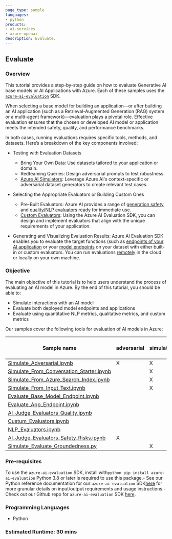 ```yaml
---
page_type: sample
languages:
- python
products:
- ai-services
- azure-openai
description: Evaluate.
---
```


## Evaluate

### Overview

This tutorial provides a step-by-step guide on how to evaluate Generative AI base models or AI Applications with Azure. Each of these samples uses the [`azure-ai-evaluation`](https://learn.microsoft.com/en-us/azure/ai-studio/how-to/develop/evaluate-sdk) SDK. 

When selecting a base model for building an application—or after building an AI application (such as a Retrieval-Augmented Generation (RAG) system or a multi-agent framework)—evaluation plays a pivotal role. Effective evaluation ensures that the chosen or developed AI model or application meets the intended safety, quality, and performance benchmarks.

In both cases, running evaluations requires specific tools, methods, and datasets. Here’s a breakdown of the key components involved:

* Testing with Evaluation Datasets

    - Bring Your Own Data: Use datasets tailored to your application or domain.
    - Redteaming Queries: Design adversarial prompts to test robustness.
    - [Azure AI Simulators](Simulators/): Leverage Azure AI's context-specific or adversarial dataset generators to create relevant test cases.

* Selecting the Appropriate Evaluators or Building Custom Ones

    - Pre-Built Evaluators: Azure AI provides a range of [generation safety](Supported_Evaluation_Metrics/AI_Judge_Evaluators_Safety_Risks/) and [quality/NLP evaluators](Supported_Evaluation_Metrics/AI_Judge_Evaluators_Quality/) ready for immediate use.
    - [Custom Evaluators](Supported_Evaluation_Metrics/Custom_Evaluators/): Using the Azure AI Evaluation SDK, you can design and implement evaluators that align with the unique requirements of your application.

* Generating and Visualizing Evaluation Results: Azure AI Evaluation SDK enables you to evaluate the target functions (such as [endpoints of your AI application](Supported_Evaluation_Targets/Evaluate_App_Endpoint/) or your [model endpoints](Supported_Evaluation_Targets/Evaluate_Base_Model_Endpoint/) on your dataset with either built-in or custom evaluators. You can run evaluations [remotely](Supported_Evaluation_Targets/Evaluate_Remotely/) in the cloud or locally on your own machine.

### Objective

The main objective of this tutorial is to help users understand the process of evaluating an AI model in Azure. By the end of this tutorial, you should be able to:

 - Simulate interactions with an AI model 
 - Evaluate both deployed model endpoints and applications
 - Evaluate using quantitative NLP metrics, qualitative metrics, and custom metrics

 Our samples cover the following tools for evaluation of AI models in Azure:  

| Sample name                            | adversarial | simulator | conversation starter | index | raw text | against model endpoint | against app | qualitative metrics | custom metrics | quantitative NLP metrics |
|----------------------------------------|-------------|-----------|---------------------|-------|----------|-----------------------|-------------|---------------------|----------------|----------------------|
| [Simulate_Adversarial.ipynb](Simulators/Simulate_Adversarial_Data/simulate_adversarial.ipynb)           | X           | X         |                     |      |          | X                      |             |                     |                |                      |
| [Simulate_From_Conversation_Starter.ipynb](Simulators/Simulate_Context-Relevant_Data/Simulate_From_Conversation_Starter/Simulate_From_Conversation_Starter.ipynb)   |             | X         | X                   |       |         | X                      |             |                     |                |                      |
| [Simulate_From_Azure_Search_Index.ipynb](Simulators/Simulate_Context-Relevant_Data/Simulate_From_Azure_Search_Index/Simulate_From_Azure_Search_Index.ipynb)            |             | X         |                     | X     |          | X                      |             |                     |                |                      |
| [Simulate_From_Input_Text.ipynb](Simulators/Simulate_Context-Relevant_Data/Simulate_From_Input_Text/Simulate_From_Input_Text.ipynb)             |             | X         |                     |       | X        | X                     |             |                     |                |                      |
| [Evaluate_Base_Model_Endpoint.ipynb](Supported_Evaluation_Targets/Evaluate_Base_Model_Endpoint/Evaluate_Base_Model_Endpoint.ipynb)              |             |           |                     |      |          | X                      |            | X                    |                |                      |
| [Evaluate_App_Endpoint.ipynb](Supported_Evaluation_Targets/Evaluate_App_Endpoint/Evaluate_App_Endpoint.ipynb)                    |             |           |                     |       |         |                       | X           | X                    |                |                      |
| [AI_Judge_Evaluators_Quality.ipynb](Supported_Evaluation_Metrics/AI_Judge_evaluators_quality/AI_Judge_Evaluators_Quality.ipynb)            |             |           |                     |       |         | X                      |            | X                    |                |                      |
| [Custum_Evaluators.ipynb](Supported_Evaluation_Metrics/Custom_Evaluators/Custom_Evaluators.ipynb)                |             |           |                     |       |         | X                      |            |                     | X               |                      |
| [NLP_Evaluators.ipynb](Supported_Evaluation_Metrics/NLP_Evaluators/NLP_Evaluators.ipynb)            |             |           |                     |       |         | X                      |             |                     |               | X                     |
| [AI_Judge_Evaluators_Safety_Risks.ipynb](Supported_Evaluation_Metrics/AI_Judge_Evaluators_Safety_Risks/AI_Judge_Evaluators_Safety_Risks.ipynb)            | X           |           |                     |       |          | X                     |             |                     |                |                      |
| [Simulate_Evaluate_Groundedness.py](Simulators/Simulate_Evaluate_Groundedness/Simulate_Evaluate_Groundedness.ipynb)      |             | X         |                     |      | X        | X                     |             | X                    |                |                    |



### Pre-requisites
To use the `azure-ai-evaluation` SDK, install with```python pip install azure-ai-evaluation``` Python 3.8 or later is required to use this package.- See our Python reference documentation for our `azure-ai-evaluation` SDK[here](https://aka.ms/azureaieval-python-ref) for more granular details on input/output requirements and usage instructions.- Check out our Github repo for `azure-ai-evaluation` SDK [here](https://github.com/Azure/azure-sdk-for-python/tree/main/sdk/evaluation/azure-ai-evaluation). 


### Programming Languages
 - Python

### Estimated Runtime: 30 mins
